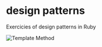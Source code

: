 # design patterns
Exercicies of design patterns in Ruby


<img src="https://github.com/joelbarbosa/designpatterns/blob/master/assets/template_method.PNG" title="Template Method">
